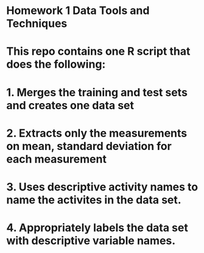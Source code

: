 # Homework 1 Data Tools and Techniques
# This repo contains one R script that does the following: 
# 1. Merges the training and test sets and creates one data set
# 2. Extracts only the measurements on mean, standard deviation for each measurement
# 3. Uses descriptive activity names to name the activites in the data set. 
# 4. Appropriately labels the data set with descriptive variable names. 
